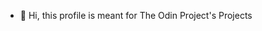 - 👋 Hi, this profile is meant for The Odin Project's Projects
<!---
volumenegatesuccess/volumenegatesuccess is a ✨ special ✨ repository because its `README.md` (this file) appears on your GitHub profile.
You can click the Preview link to take a look at your changes.
--->
